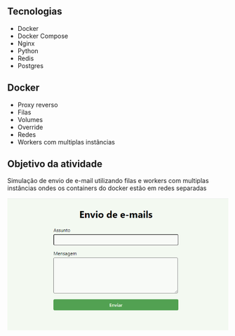 ## Tecnologias
- Docker
- Docker Compose
- Nginx
- Python
- Redis
- Postgres

## Docker
- Proxy reverso
- Filas
- Volumes
- Override
- Redes
- Workers com multiplas instâncias

  

## Objetivo da atividade
Simulação de envio de e-mail utilizando filas e workers com multiplas instâncias ondes os containers do docker estão em redes separadas

![print](https://github.com/idilenebrito/simula-envio-email-docker/blob/main/img/envio-email.png)
